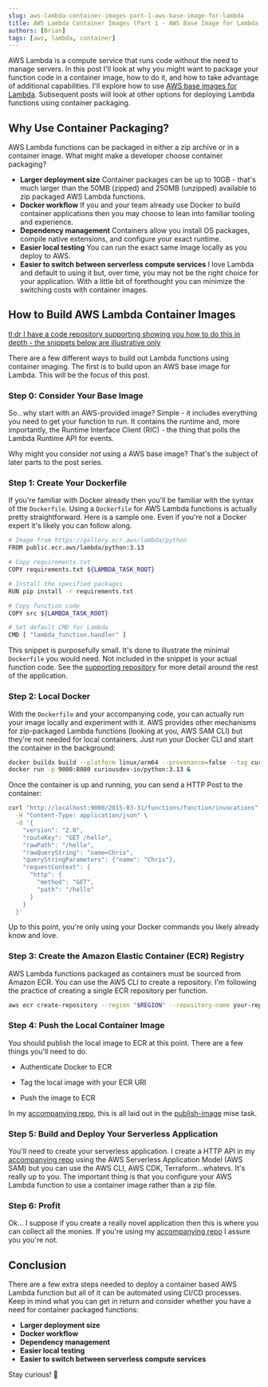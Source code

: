 ```yaml
---
slug: aws-lambda-container-images-part-1-aws-base-image-for-lambda
title: AWS Lambda Container Images (Part 1 - AWS Base Image for Lambda)
authors: [Brian]
tags: [aws, lambda, container]
---
```


AWS Lambda is a compute service that runs code without the need to manage servers. In this post I'll look at why you might want to package your function code in a container image, how to do it, and how to take advantage of additional capabilities. I'll explore how to use [AWS base images for Lambda](https://docs.aws.amazon.com/lambda/latest/dg/images-create.html#runtimes-images-lp). Subsequent posts will look at other options for deploying Lambda functions using container packaging.

<!--truncate-->

## Why Use Container Packaging?

AWS Lambda functions can be packaged in either a zip archive or in a container image. What might make a developer choose container packaging?

- **Larger deployment size** Container packages can be up to 10GB - that's much larger than the 50MB (zipped) and 250MB (unzipped) available to zip packaged AWS Lambda functions.
- **Docker workflow** If you and your team already use Docker to build container applications then you may choose to lean into familiar tooling and experience.
- **Dependency management** Containers allow you install OS packages, compile native extensions, and configure your exact runtime.
- **Easier local testing** You can run the exact same image locally as you deploy to AWS.
- **Easier to switch between serverless compute services** I love Lambda and default to using it but, over time, you may not be the right choice for your application. With a little bit of forethought you can minimize the switching costs with container images.

## How to Build AWS Lambda Container Images

[tl;dr I have a code repository supporting showing you how to do this in depth - the snippets below are illustrative only](https://github.com/curiousdev-io/aws-lambda-container-images/tree/main)

There are a few different ways to build out Lambda functions using container imaging. The first is to build upon an AWS base image for Lambda. This will be the focus of this post.

### Step 0: Consider Your Base Image

So...why start with an AWS-provided image? Simple - it includes everything you need to get your function to run. It contains the runtime and, more importantly, the Runtime Interface Client (RIC) - the thing that polls the Lambda Runtime API for events.

Why might you consider _not_ using a AWS base image? That's the subject of later parts to the post series.

### Step 1: Create Your Dockerfile

If you're familiar with Docker already then you'll be familiar with the syntax of the `Dockerfile`. Using a `Dockerfile` for AWS Lambda functions is actually pretty straightforward. Here is a sample one. Even if you're not a Docker expert it's likely you can follow along.

```bash
# Image from https://gallery.ecr.aws/lambda/python
FROM public.ecr.aws/lambda/python:3.13

# Copy requirements.txt
COPY requirements.txt ${LAMBDA_TASK_ROOT}

# Install the specified packages
RUN pip install -r requirements.txt

# Copy function code
COPY src ${LAMBDA_TASK_ROOT}

# Set default CMD for Lambda
CMD [ "lambda_function.handler" ]
```

This snippet is purposefully small. It's done to illustrate the minimal `Dockerfile` you would need. Not included in the snippet is your actual function code. See the [supporting repository](https://github.com/curiousdev-io/aws-lambda-container-images/tree/main) for more detail around the rest of the application.

### Step 2: Local Docker

With the `Dockerfile` and your accompanying code, you can actually run your image locally and experiment with it. AWS provides other mechanisms for zip-packaged Lambda functions (looking at you, AWS SAM CLI) but they're not needed for local containers. Just run your Docker CLI and start the container in the background:

```bash
docker buildx build --platform linux/arm64 --provenance=false --tag curiousdev-io/python:3.13 .
docker run -p 9000:8080 curiousdev-io/python:3.13 &
```

Once the container is up and running, you can send a HTTP Post to the container:

```bash
curl "http://localhost:9000/2015-03-31/functions/function/invocations" \
  -H "Content-Type: application/json" \
  -d '{
    "version": "2.0",
    "routeKey": "GET /hello",
    "rawPath": "/hello",
    "rawQueryString": "name=Chris",
    "queryStringParameters": {"name": "Chris"},
    "requestContext": {
      "http": {
        "method": "GET",
        "path": "/hello"
      }
    }
  }'
```

Up to this point, you're only using your Docker commands you likely already know and love.

### Step 3: Create the Amazon Elastic Container (ECR) Registry

AWS Lambda functions packaged as containers must be sourced from Amazon ECR. You can use the AWS CLI to create a repository. I'm following the practice of creating a single ECR repository per function.

```bash
aws ecr create-repository --region "$REGION" --repository-name your-repo-name
```

### Step 4: Push the Local Container Image

You should publish the local image to ECR at this point. There are a few things you'll need to do.

* Authenticate Docker to ECR

* Tag the local image with your ECR URI

* Push the image to ECR

In my [accompanying repo](https://github.com/curiousdev-io/aws-lambda-container-images), this is all laid out in the [publish-image](https://github.com/curiousdev-io/aws-lambda-container-images/blob/main/aws-base-images/python/.config/mise/tasks/publish-image) mise task.

### Step 5: Build and Deploy Your Serverless Application

You'll need to create your serverless application. I create a HTTP API in my [accompanying repo](https://github.com/curiousdev-io/aws-lambda-container-images) using the AWS Serverless Application Model (AWS SAM) but you can use the AWS CLI, AWS CDK, Terraform...whatevs. It's really up to you. The important thing is that you configure your AWS Lambda function to use a container image rather than a zip file.

### Step 6: Profit

Ok... I suppose if you create a really novel application then this is where you can collect all the monies. If you're using my [accompanying repo](https://github.com/curiousdev-io/aws-lambda-container-images) I assure you you're not. 

## Conclusion

There are a few extra steps needed to deploy a container based AWS Lambda function but all of it can be automated using CI/CD processes. Keep in mind what you can get in return and consider whether you have a need for container packaged functions:

- **Larger deployment size**
- **Docker workflow**
- **Dependency management**
- **Easier local testing**
- **Easier to switch between serverless compute services**


Stay curious! 🚀
